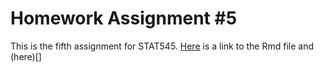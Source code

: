 # Homework Assignment #5 

This is the fifth assignment for STAT545. [Here](https://github.com/STAT545-UBC-students/hw05-zhamadeh/blob/master/hw05-zhamadeh.Rmd) is a link to the Rmd file and (here)[]
